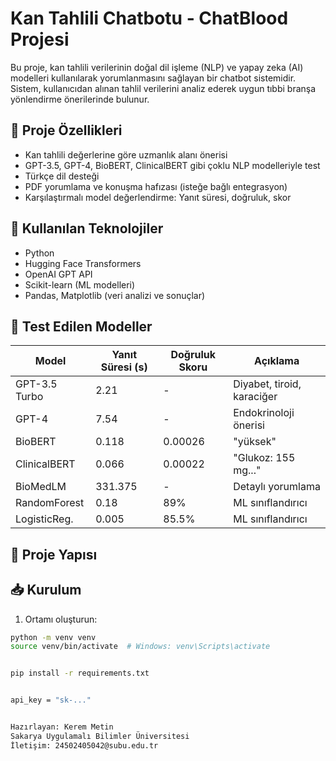 # Kan Tahlili Chatbotu - ChatBlood Projesi

Bu proje, kan tahlili verilerinin doğal dil işleme (NLP) ve yapay zeka (AI) modelleri kullanılarak yorumlanmasını sağlayan bir chatbot sistemidir. Sistem, kullanıcıdan alınan tahlil verilerini analiz ederek uygun tıbbi branşa yönlendirme önerilerinde bulunur.

## 🚀 Proje Özellikleri

- Kan tahlili değerlerine göre uzmanlık alanı önerisi
- GPT-3.5, GPT-4, BioBERT, ClinicalBERT gibi çoklu NLP modelleriyle test
- Türkçe dil desteği
- PDF yorumlama ve konuşma hafızası (isteğe bağlı entegrasyon)
- Karşılaştırmalı model değerlendirme: Yanıt süresi, doğruluk, skor

## 🔧 Kullanılan Teknolojiler

- Python
- Hugging Face Transformers
- OpenAI GPT API
- Scikit-learn (ML modelleri)
- Pandas, Matplotlib (veri analizi ve sonuçlar)

## 🧪 Test Edilen Modeller

| Model           | Yanıt Süresi (s) | Doğruluk Skoru | Açıklama                      |
|----------------|------------------|----------------|-------------------------------|
| GPT-3.5 Turbo  | 2.21             | -              | Diyabet, tiroid, karaciğer    |
| GPT-4          | 7.54             | -              | Endokrinoloji önerisi         |
| BioBERT        | 0.118            | 0.00026        | "yüksek"                      |
| ClinicalBERT   | 0.066            | 0.00022        | "Glukoz: 155 mg..."           |
| BioMedLM       | 331.375          | -              | Detaylı yorumlama             |
| RandomForest   | 0.18             | 89%            | ML sınıflandırıcı             |
| LogisticReg.   | 0.005            | 85.5%          | ML sınıflandırıcı             |

## 📂 Proje Yapısı


## 📥 Kurulum

1. Ortamı oluşturun:
```bash
python -m venv venv
source venv/bin/activate  # Windows: venv\Scripts\activate


pip install -r requirements.txt


api_key = "sk-..."


Hazırlayan: Kerem Metin
Sakarya Uygulamalı Bilimler Üniversitesi
İletişim: 24502405042@subu.edu.tr